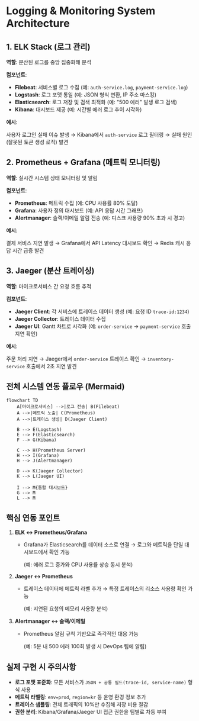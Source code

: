 # Logging & Monitoring System Architecture
## 1. **ELK Stack (로그 관리)**

**역할**: 분산된 로그를 중앙 집중화해 분석

**컴포넌트**:

- **Filebeat**: 서비스별 로그 수집 (예: `auth-service.log`, `payment-service.log`)
- **Logstash**: 로그 포맷 통일 (예: JSON 형식 변환, IP 주소 마스킹)
- **Elasticsearch**: 로그 저장 및 검색 최적화 (예: "500 에러" 발생 로그 검색)
- **Kibana**: 대시보드 제공 (예: 시간별 에러 로그 추이 시각화)

**예시**:

사용자 로그인 실패 이슈 발생 → Kibana에서 `auth-service` 로그 필터링 → 실패 원인(잘못된 토큰 생성 로직) 발견

## 2. **Prometheus + Grafana (메트릭 모니터링)**

**역할**: 실시간 시스템 상태 모니터링 및 알림

**컴포넌트**:

- **Prometheus**: 메트릭 수집 (예: CPU 사용률 80% 도달)
- **Grafana**: 사용자 정의 대시보드 (예: API 응답 시간 그래프)
- **Alertmanager**: 슬랙/이메일 알림 전송 (예: 디스크 사용량 90% 초과 시 경고)

**예시**:

결제 서비스 지연 발생 → Grafana에서 API Latency 대시보드 확인 → Redis 캐시 응답 시간 급증 발견

## 3. **Jaeger (분산 트레이싱)**

**역할**: 마이크로서비스 간 요청 흐름 추적

**컴포넌트**:

- **Jaeger Client**: 각 서비스에 트레이스 데이터 생성 (예: 요청 ID `trace-id:1234`)
- **Jaeger Collector**: 트레이스 데이터 수집
- **Jaeger UI**: Gantt 차트로 시각화 (예: `order-service` → `payment-service` 호출 지연 확인)

**예시**:

주문 처리 지연 → Jaeger에서 `order-service` 트레이스 확인 → `inventory-service` 호출에서 2초 지연 발견

## 전체 시스템 연동 플로우 (Mermaid)

```mermaid
flowchart TD
    A[마이크로서비스] -->|로그 전송| B(Filebeat)
    A -->|메트릭 노출| C(Prometheus)
    A -->|트레이스 생성| D(Jaeger Client)
    
    B --> E(Logstash)
    E --> F(Elasticsearch)
    F --> G(Kibana)
    
    C --> H(Prometheus Server)
    H --> I(Grafana)
    H --> J(Alertmanager)
    
    D --> K(Jaeger Collector)
    K --> L(Jaeger UI)
    
    I --> M{통합 대시보드}
    G --> M
    L --> M
```

## 핵심 연동 포인트

1. **ELK ↔ Prometheus/Grafana**
    - Grafana가 Elasticsearch를 데이터 소스로 연결 → 로그와 메트릭을 단일 대시보드에서 확인 가능

      (예: 에러 로그 증가와 CPU 사용률 상승 동시 분석)

2. **Jaeger ↔ Prometheus**
    - 트레이스 데이터에 메트릭 라벨 추가 → 특정 트레이스의 리소스 사용량 확인 가능

      (예: 지연된 요청의 메모리 사용량 분석)

3. **Alertmanager ↔ 슬랙/이메일**
    - Prometheus 알림 규칙 기반으로 즉각적인 대응 가능

      (예: 5분 내 500 에러 100회 발생 시 DevOps 팀에 알림)


## 실제 구현 시 주의사항

- **로그 포맷 표준화**: 모든 서비스가 `JSON + 공통 필드(trace-id, service-name)` 형식 사용
- **메트릭 라벨링**: `env=prod`, `region=kr` 등 운영 환경 정보 추가
- **트레이스 샘플링**: 전체 트래픽의 10%만 수집해 저장 비용 절감
- **권한 분리**: Kibana/Grafana/Jaeger UI 접근 권한을 팀별로 차등 부여